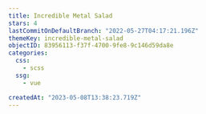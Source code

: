 ```yaml
---
title: Incredible Metal Salad
stars: 4
lastCommitOnDefaultBranch: "2022-05-27T04:17:21.196Z"
themeKey: incredible-metal-salad
objectID: 83956113-f37f-4700-9fe8-9c146d59da8e
categories:
  css:
    - scss
  ssg:
    - vue

createdAt: "2023-05-08T13:38:23.719Z"
---
```

